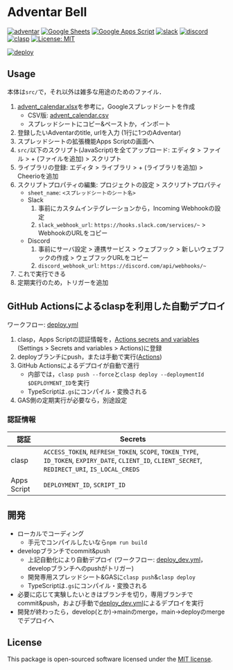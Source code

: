 # Adventar Bell

[![adventar](https://img.shields.io/badge/adventar-D35F4A.svg)](https://adventar.org/) [![Google Sheets](https://img.shields.io/badge/Google%20Sheets-gray.svg?logo=googlesheets)](https://www.google.com/intl/ja_jp/sheets/about/) [![Google Apps Script](https://img.shields.io/badge/Google%20Apps%20Script-gray.svg?logo=googleappsscript)](https://script.google.com/) [![slack](https://img.shields.io/badge/slack-gray.svg?logo=slack)](https://slack.com/) [![discord](https://img.shields.io/badge/discord-gray.svg?logo=discord)](https://discord.com/) [![clasp](https://img.shields.io/badge/deploy%20with-clasp-4285f4.svg)](https://github.com/google/clasp) [![License: MIT](https://img.shields.io/badge/License-MIT-yellow.svg)](https://opensource.org/licenses/MIT)

[![deploy](https://github.com/matchaism/adventar_bell/actions/workflows/deploy.yml/badge.svg?branch=deploy)](https://github.com/matchaism/adventar_bell/actions/workflows/deploy.yml)

## Usage

本体は`src/`で，それ以外は雑多な用途のためのファイル．

 1. [advent_calendar.xlsx](./template/advent_calendar.xlsx)を参考に，Googleスプレッドシートを作成
    - CSV版: [advent_calendar.csv](./template/advent_calendar.csv)
    - スプレッドシートにコピー&ペーストか，インポート
 2. 登録したいAdventarのtitle, urlを入力 (1行に1つのAdventar)
 3. スプレッドシートの拡張機能Apps Scriptの画面へ
 4. `src/`以下のスクリプト(JavaScript)を全てアップロード: エディタ > ファイル > + (ファイルを追加) > スクリプト
 5. ライブラリの登録: エディタ > ライブラリ > + (ライブラリを追加) > Cheerioを追加
 6. スクリプトプロパティの編集: プロジェクトの設定 > スクリプトプロパティ
    - `sheet_name`: `<スプレッドシートのシート名>`
    - Slack
      1. 事前にカスタムインテグレーションから，Incoming Webhookの設定
      2. `slack_webhook_url`: `https://hooks.slack.com/services/~` > WebhookのURLをコピー
    - Discord
      1. 事前にサーバ設定 > 連携サービス > ウェブフック > 新しいウェブフックの作成 > ウェブフックURLをコピー
      2. `discord_webhook_url`: `https://discord.com/api/webhooks/~`
 7. これで実行できる
 8. 定期実行のため，トリガーを追加

## GitHub Actionsによるclaspを利用した自動デプロイ

ワークフロー: [deploy.yml](.github/workflows/deploy.yml)

 1. clasp，Apps Scriptの認証情報を，[Actions secrets and variables](./settings/secrets/actions) (Settings > Secrets and variables > Actions)に登録
 2. deployブランチにpush，または手動で実行([Actions](./actions/))
 3. GitHub Actionsによるデプロイが自動で進行
    - 内部では，`clasp push --force`と`clasp deploy --deploymentId $DEPLOYMENT_ID`を実行
    - TypeScriptは`.gs`にコンパイル・変換される
 4. GAS側の定期実行が必要なら，別途設定

### 認証情報

|認証|Secrets|
|---|---|
|clasp|`ACCESS_TOKEN`, `REFRESH_TOKEN`, `SCOPE`, `TOKEN_TYPE`, `ID_TOKEN`, `EXPIRY_DATE`, `CLIENT_ID`, `CLIENT_SECRET`, `REDIRECT_URI`, `IS_LOCAL_CREDS`|
|Apps Script|`DEPLOYMENT_ID`, `SCRIPT_ID`|

## 開発

- ローカルでコーディング
  - 手元でコンパイルしたいなら`npm run build`
- developブランチでcommit&push
  - 上記自動化により自動デプロイ (ワークフロー: [deploy_dev.yml](.github/workflows/deploy_dev.yml)，developブランチへのpushがトリガー)
  - 開発専用スプレッドシート&GASに`clasp push`&`clasp deploy`
  - TypeScriptは`.gs`にコンパイル・変換される
- 必要に応じて実験したいときはブランチを切り，専用ブランチでcommit&push，および手動で[deploy_dev.yml](.github/workflows/deploy_dev.yml)によるデプロイを実行
- 開発が終わったら，develop(とか)->mainのmerge，main->deployのmergeでデプロイへ

## License

This package is open-sourced software licensed under the [MIT license](https://choosealicense.com/licenses/mit/).
